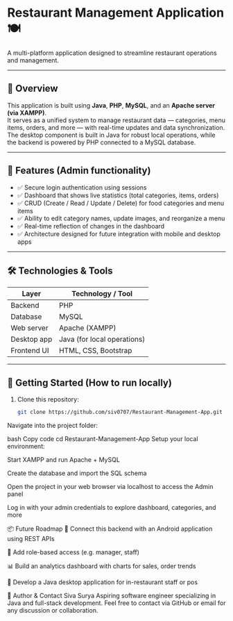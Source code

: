 # Restaurant Management Application 🍽️

A multi-platform application designed to streamline restaurant operations and management.

---

## 📌 Overview  
This application is built using **Java**, **PHP**, **MySQL**, and an **Apache server (via XAMPP)**.  
It serves as a unified system to manage restaurant data — categories, menu items, orders, and more — with real-time updates and data synchronization. The desktop component is built in Java for robust local operations, while the backend is powered by PHP connected to a MySQL database.

---

## 🎯 Features (Admin functionality)  
- ✅ Secure login authentication using sessions  
- ✅ Dashboard that shows live statistics (total categories, items, orders)  
- ✅ CRUD (Create / Read / Update / Delete) for food categories and menu items  
- ✅ Ability to edit category names, update images, and reorganize a menu  
- ✅ Real-time reflection of changes in the dashboard  
- ✅ Architecture designed for future integration with mobile and desktop apps

---

## 🛠️ Technologies & Tools  
| Layer        | Technology / Tool           |
|--------------|-----------------------------|
| Backend      | PHP                         |
| Database     | MySQL                       |
| Web server   | Apache (XAMPP)              |
| Desktop app  | Java (for local operations) |
| Frontend UI  | HTML, CSS, Bootstrap        |

---

## 🚀 Getting Started (How to run locally)  
1. Clone this repository:  
   ```bash
   git clone https://github.com/siv0707/Restaurant-Management-App.git
Navigate into the project folder:

bash
Copy code
cd Restaurant-Management-App
Setup your local environment:

Start XAMPP and run Apache + MySQL

Create the database and import the SQL schema

Open the project in your web browser via localhost to access the Admin panel

Log in with your admin credentials to explore dashboard, categories, and more

📦 Future Roadmap
🔄 Connect this backend with an Android application using REST APIs

👥 Add role-based access (e.g. manager, staff)

📊 Build an analytics dashboard with charts for sales, order trends

📲 Develop a Java desktop application for in-restaurant staff or pos

👤 Author & Contact
Siva Surya
Aspiring software engineer specializing in Java and full-stack development.
Feel free to contact via GitHub or email for any discussion or collaboration.
